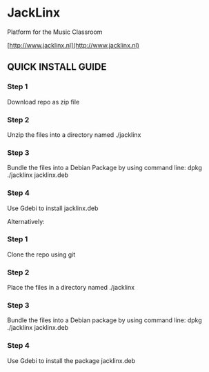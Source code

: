 # JackLinx

Platform for the Music Classroom

[http://www.jacklinx.nl](http://www.jacklinx.nl)

## QUICK INSTALL GUIDE ##

### Step 1 ###
Download repo as zip file
### Step 2 ###
Unzip the files into a directory named ./jacklinx
### Step 3 ###
Bundle the files into a Debian Package by using command line:
dpkg ./jacklinx jacklinx.deb
### Step 4 ###
Use Gdebi to install jacklinx.deb

Alternatively:

### Step 1 ###
Clone the repo using git
### Step 2 ###
Place the files in a directory named ./jacklinx
### Step 3 ###
Bundle the files into a Debian package by using command line:
dpkg ./jacklinx jacklinx.deb
### Step 4 ###
Use Gdebi to install the package jacklinx.deb


